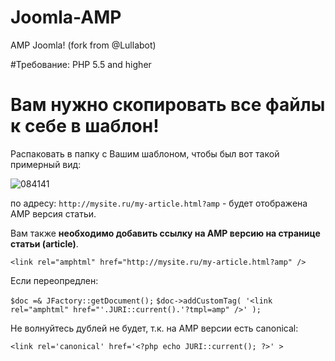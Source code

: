 # Joomla-AMP
AMP Joomla! (fork from @Lullabot)

#Требование: PHP 5.5 and higher

# Вам нужно скопировать все файлы к себе в шаблон!
Распаковать в папку с Вашим шаблоном, чтобы был вот такой примерный вид:

![084141](https://cloud.githubusercontent.com/assets/1074710/20105560/15047ac8-a5e3-11e6-81ad-284e37b1105c.png)

по адресу: `http://mysite.ru/my-article.html?amp` - будет отображена AMP версия статьи.

Вам также **необходимо добавить ссылку на AMP версию на странице статьи (article)**.

```<link rel="amphtml" href="http://mysite.ru/my-article.html?amp" />```

Если переопредлен:

`$doc =& JFactory::getDocument();`
`$doc->addCustomTag( '<link rel="amphtml" href="'.JURI::current().'?tmpl=amp" />' );`

Не волнуйтесь дублей не будет, т.к. на AMP версии есть canonical:

`<link rel='canonical' href='<?php echo JURI::current(); ?>' >`

